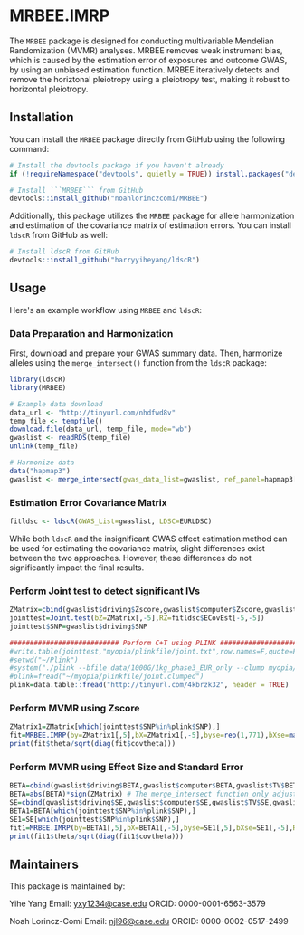 # MRBEE.IMRP
The ```MRBEE``` package is designed for conducting multivariable Mendelian Randomization (MVMR) analyses. MRBEE removes weak instrument bias, which is caused by the estimation error of exposures and outcome GWAS, by using an unbiased estimation function. MRBEE iteratively detects and remove the horiztonal pleiotropy using a pleiotropy test, making it robust to horizontal pleiotropy.

## Installation
You can install the ```MRBEE``` package directly from GitHub using the following command:
```R
# Install the devtools package if you haven't already
if (!requireNamespace("devtools", quietly = TRUE)) install.packages("devtools")

# Install ```MRBEE``` from GitHub
devtools::install_github("noahlorinczcomi/MRBEE")
```
Additionally, this package utilizes the ```MRBEE``` package for allele harmonization and estimation of the covariance matrix of estimation errors. You can install ```ldscR``` from GitHub as well:
```R
# Install ldscR from GitHub
devtools::install_github("harryyiheyang/ldscR")
```

## Usage
Here's an example workflow using ```MRBEE``` and ```ldscR```:

### Data Preparation and Harmonization
First, download and prepare your GWAS summary data. Then, harmonize alleles using the ```merge_intersect()``` function from the ```ldscR``` package:
```R
library(ldscR)
library(MRBEE)

# Example data download
data_url <- "http://tinyurl.com/nhdfwd8v"
temp_file <- tempfile()
download.file(data_url, temp_file, mode="wb")
gwaslist <- readRDS(temp_file)
unlink(temp_file)

# Harmonize data
data("hapmap3")
gwaslist <- merge_intersect(gwas_data_list=gwaslist, ref_panel=hapmap3[,c("SNP","A1","A2")])
```
### Estimation Error Covariance Matrix
```R
fitldsc <- ldscR(GWAS_List=gwaslist, LDSC=EURLDSC)
```
While both ```ldscR``` and the insignificant GWAS effect estimation method can be used for estimating the covariance matrix, slight differences exist between the two approaches. However, these differences do not significantly impact the final results.

### Perform Joint test to detect significant IVs
```R
ZMatrix=cbind(gwaslist$driving$Zscore,gwaslist$computer$Zscore,gwaslist$TV$Zscore,gwaslist$schooling$Zscore,gwaslist$myopia$Zscore)
jointtest=Joint.test(bZ=ZMatrix[,-5],RZ=fitldsc$ECovEst[-5,-5])
jointtest$SNP=gwaslist$driving$SNP

########################### Perform C+T using PLINK ########################################
#write.table(jointtest,"myopia/plinkfile/joint.txt",row.names=F,quote=F,sep="\t")
#setwd("~/Plink")
#system("./plink --bfile data/1000G/1kg_phase3_EUR_only --clump myopia/plinkfile/joint.txt --clump-field P  --clump-kb 500 --clump-p1 5e-8 --clump-p2 5e-8 --clump-r2 0.01 --out myopia/plinkfile/joint")
#plink=fread("~/myopia/plinkfile/joint.clumped")
plink=data.table::fread("http://tinyurl.com/4kbrzk32", header = TRUE)
```
### Perform MVMR using Zscore
```R
ZMatrix1=ZMatrix[which(jointtest$SNP%in%plink$SNP),]
fit=MRBEE.IMRP(by=ZMatrix1[,5],bX=ZMatrix1[,-5],byse=rep(1,771),bXse=matrix(1,nrow(ZMatrix1),4),Rxy=fitldsc$ECovEst,var.est="ordinal")
print(fit$theta/sqrt(diag(fit$covtheta)))
```

### Perform MVMR using Effect Size and Standard Error
```R
BETA=cbind(gwaslist$driving$BETA,gwaslist$computer$BETA,gwaslist$TV$BETA,gwaslist$schooling$BETA,gwaslist$myopia$BETA)
BETA=abs(BETA)*sign(ZMatrix) # The merge_intersect function only adjust the signs of Zscore
SE=cbind(gwaslist$driving$SE,gwaslist$computer$SE,gwaslist$TV$SE,gwaslist$schooling$SE,gwaslist$myopia$SE)
BETA1=BETA[which(jointtest$SNP%in%plink$SNP),]
SE1=SE[which(jointtest$SNP%in%plink$SNP),]
fit1=MRBEE.IMRP(by=BETA1[,5],bX=BETA1[,-5],byse=SE1[,5],bXse=SE1[,-5],Rxy=fitldsc$ECovEst,var.est="ordinal")
print(fit1$theta/sqrt(diag(fit1$covtheta)))
```

## Maintainers
This package is maintained by:

Yihe Yang
Email: yxy1234@case.edu
ORCID: 0000-0001-6563-3579

Noah Lorincz-Comi
Email: njl96@case.edu
ORCID: 0000-0002-0517-2499
